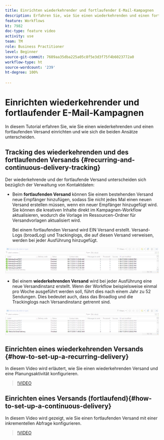 ```yaml
---
title: Einrichten wiederkehrender und fortlaufender E-Mail-Kampagnen
description: Erfahren Sie, wie Sie einen wiederkehrenden und einen fortlaufenden Versand einrichten und wie sich die beiden Ansätze unterscheiden.
feature: Workflows
kt: 7982
doc-type: feature video
activity: use
team: TM
role: Business Practitioner
level: Beginner
source-git-commit: 7609aa35dba225a05c8f5e3d3f75f4b6023772a0
workflow-type: ht
source-wordcount: '239'
ht-degree: 100%

---
```



# Einrichten wiederkehrender und fortlaufender E-Mail-Kampagnen

In diesem Tutorial erfahren Sie, wie Sie einen wiederkehrenden und einen fortlaufenden Versand einrichten und wie sich die beiden Ansätze unterscheiden.

## Tracking des wiederkehrenden und des fortlaufenden Versands {#recurring-and-continuous-delivery-tracking}

Der wiederkehrende und der fortlaufende Versand unterscheiden sich bezüglich der Verwaltung von Kontaktdaten:

* Beim **fortlaufenden Versand** können Sie einem bestehenden Versand neue Empfänger hinzufügen, sodass Sie nicht jedes Mal einen neuen Versand erstellen müssen, wenn ein neuer Empfänger hinzugefügt wird. Sie können die kreativen Inhalte direkt im Kampagnen-Workflow aktualisieren, wodurch die Vorlage im Ressourcen-Ordner für Versandvorlagen aktualisiert wird.

   Bei einem fortlaufenden Versand wird EIN Versand erstellt. Versand-Logs (broadLog) und Trackinglogs, die auf diesen Versand verweisen, werden bei jeder Ausführung hinzugefügt.

![Versand (fortlaufend)](/help/assets/delivery_continuous.jpg)

* Bei einem **wiederkehrenden Versand** wird bei jeder Ausführung eine neue Versandinstanz erstellt. Wenn der Workflow beispielsweise einmal pro Woche ausgeführt werden soll, führt dies nach einem Jahr zu 52 Sendungen. Dies bedeutet auch, dass das Broadlog und die Trackinglogs nach Versandinstanz getrennt sind.

![Wiederkehrender Versand](/help/assets/delivery_recurring.jpg)

## Einrichten eines wiederkehrenden Versands {#how-to-set-up-a-recurring-delivery}

In diesem Video wird erläutert, wie Sie einen wiederkehrenden Versand und eine Planungsaktivität konfigurieren.

>[!VIDEO](https://video.tv.adobe.com/v/25040?quality=12)

## Einrichten eines Versands (fortlaufend){#how-to-set-up-a-continuous-delivery}

In diesem Video wird gezeigt, wie Sie einen fortlaufenden Versand mit einer inkrementellen Abfrage konfigurieren.

>[!VIDEO](https://video.tv.adobe.com/v/25039?quality=12)
